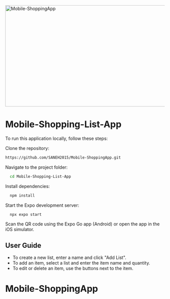 <img src="https://socialify.git.ci/SANEH2015/Mobile-ShoppingApp/image?language=1&owner=1&name=1&stargazers=1&theme=Light" alt="Mobile-ShoppingApp" width="640" height="320" />

<h1>Mobile-Shopping-List-App</h1> 

To run this application locally, follow these steps:

Clone the repository:
```bash
https://github.com/SANEH2015/Mobile-ShoppingApp.git
```
Navigate to the project folder:

```bash
  cd Mobile-Shopping-List-App
```

Install dependencies:

```bash
  npm install
```

Start the Expo development server:

```bash
  npx expo start
```

Scan the QR code using the Expo Go app (Android) or open the app in the iOS simulator.

## User Guide
- To create a new list, enter a name and click "Add List".
- To add an item, select a list and enter the item name and quantity.
- To edit or delete an item, use the buttons next to the item.
# Mobile-ShoppingApp

